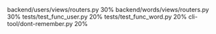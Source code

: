 backend/users/views/routers.py 30%
backend/words/views/routers.py 30%
tests/test_func_user.py 20%
tests/test_func_word.py 20%
cli-tool/dont-remember.py 20%